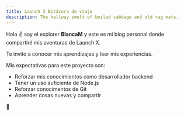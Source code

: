 ```yaml
---
title: Launch X Bitácora de viaje
description: The hallway smelt of boiled cabbage and old rag mats.
---
```


Hola ✌️  soy el explorer **BlancaM** y este es mi blog personal donde compartiré mis aventuras de Launch X.

Te invito a conocer mis aprendizajes y leer mis experiencias.

Mis expectativas para este proyecto son:
- Reforzar mis conocimientos como desarrollador backend
- Tener un uso suficiente de Node.js
- Reforzar conocimentos de Git
- Aprender cosas nuevas y compartir




🚀
